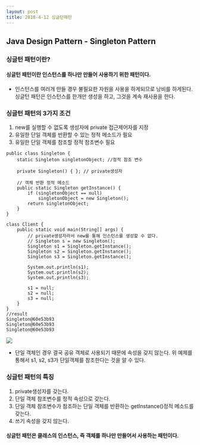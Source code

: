 ```yaml
---
layout: post
title: 2018-4-12 싱글턴패턴
---
```


## Java Design Pattern - Singleton Pattern

### 싱글턴 패턴이란?
#### 싱글턴 패턴이란 인스턴스를 하나만 만들어 사용하기 위한 패턴이다.
- 인스턴스를 여러개 만들 경우 불필요한 자원을 사용을 하게되므로 낭비를 하게된다. 싱글턴 패턴은 인스턴스를 한개만 생성을 하고, 그것을 계속 재사용을 한다.


### 싱글턴 패턴의 3가지 조건

1. new를 실행할 수 없도록 생성자에 private 접근제어자를 지정
2. 유일한 단일 객체를 반환할 수 있는 정적 메소드가 필요
3. 유일한 단일 객체를 참조할 정적 참조변수 필요

```
public class Singleton {
    static Singleton singletonObject; //정적 참조 변수

    private Singleton() { }; // private생성자

    // 객체 반환 정적 메소드
    public static Singleton getInstance() {
        if (singletonObject == null)
            singletonObject = new Singleton();
        return singletonObject;
    }
}

class Client {
    public static void main(String[] args) {
        // private생성자라서 new를 통해 인스턴스를 생성할 수 없다.
        // Singleton s = new Singleton();
        Singleton s1 = Singleton.getInstance();
        Singleton s2 = Singleton.getInstance();
        Singleton s3 = Singleton.getInstance();

        System.out.println(s1);
        System.out.println(s2);
        System.out.println(s3);

        s1 = null;
        s2 = null;
        s3 = null;
    }
}
//result
Singleton@60e53b93
Singleton@60e53b93
Singleton@60e53b93
```

![](https://github.com/jaeyeon93/jaeyeon93.github.io/blob/master/images/singleton1.jpeg?raw=true)

- 단일 객체인 경우 결국 공유 객체로 사용되기 때문에 속성을 갖지 않는다. 위 예제를 통해서 s1, s2, s3가 단일객체를 참조한다는 것을 알 수 있다.

### 싱글턴 패턴의 특징

1. private생성자를 갖는다.
2. 단일 객체 참조변수를 정적 속성으로 갖는다.
3. 단일 객체 참조변수가 참조하는 단일 객체를 반환하는 getInstance()정적 메소드를 갖는다.
4. 쓰기 속성을 갖지 않는다.

#### 싱글턴 패턴은 클래스의 인스턴스, 즉 객체를 하나만 만들어서 사용하는 패턴이다.
